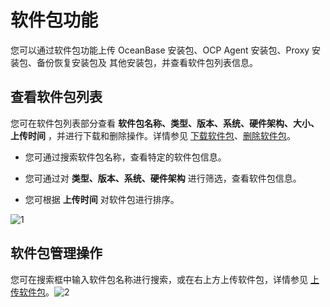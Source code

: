 # 软件包功能

您可以通过软件包功能上传 OceanBase 安装包、OCP Agent 安装包、Proxy 安装包、备份恢复安装包及 其他安装包，并查看软件包列表信息。

## 查看软件包列表

您可在软件包列表部分查看 **软件包名称、类型、版本、系统、硬件架构、大小、上传时间** ，并进行下载和删除操作。详情参见 [下载软件包](7.manage-software-packages/2.download-the-software-package.md)、[删除软件包](7.manage-software-packages/3.delete-software-packages.md)。

* 您可通过搜索软件包名称，查看特定的软件包信息。

* 您可通过对 **类型、版本、系统、硬件架构** 进行筛选，查看软件包信息。

* 您可根据 **上传时间** 对软件包进行排序。

![1](https://help-static-aliyun-doc.aliyuncs.com/assets/img/zh-CN/6862460261/p265876.png)

## 软件包管理操作

您可在搜索框中输入软件包名称进行搜索，或在右上方上传软件包，详情参见 [上传软件包](7.manage-software-packages/1.upload-a-software-package.md)。![2](https://help-static-aliyun-doc.aliyuncs.com/assets/img/zh-CN/6862460261/p265877.png)
